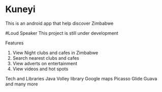 # Kuneyi

This is an android app that help discover Zimbabwe

#Loud Speaker
This project is still under development

Features
1. View Night clubs and cafes in Zimbabwe
2. Search nearest clubs and cafes
3. View adverts on entertainment
4. View videos and hot spots 

Tech and Libraries
Java
Volley library
Google maps
Picasso
Glide
Guava
and many more

